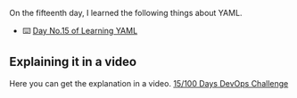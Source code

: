 On the fifteenth day, I learned the following things about YAML.

- ⌨️ [Day No.15 of Learning YAML](../PDFs/YAML-1.pdf)

## **Explaining it in a video**

Here you can get the explanation in a video. [15/100 Days DevOps Challenge]()